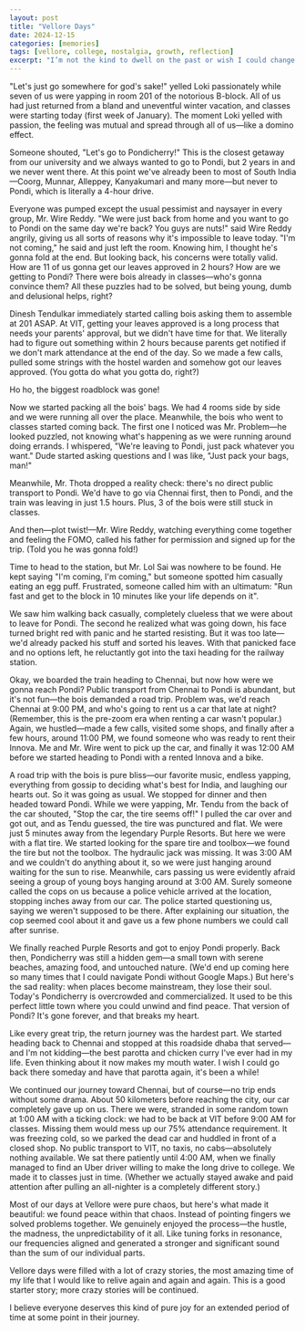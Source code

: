 ```yaml
---
layout: post
title: "Vellore Days"
date: 2024-12-15
categories: [memories]
tags: [vellore, college, nostalgia, growth, reflection]
excerpt: "I’m not the kind to dwell on the past or wish I could change things, but my VIT days? I'd like to go back and relive them again and again and again."
---
```

"Let's just go somewhere for god's sake!" yelled Loki passionately while seven of us were yapping in room 201 of the notorious B-block. All of us had just returned from a bland and uneventful winter vacation, and classes were starting today (first week of January). The moment Loki yelled with passion, the feeling was mutual and spread through all of us—like a domino effect.

Someone shouted, "Let's go to Pondicherry!" This is the closest getaway from our university and we always wanted to go to Pondi, but 2 years in and we never went there. At this point we've already been to most of South India—Coorg, Munnar, Alleppey, Kanyakumari and many more—but never to Pondi, which is literally a 4-hour drive.

Everyone was pumped except the usual pessimist and naysayer in every group, Mr. Wire Reddy. "We were just back from home and you want to go to Pondi on the same day we're back? You guys are nuts!" said Wire Reddy angrily, giving us all sorts of reasons why it's impossible to leave today. "I'm not coming," he said and just left the room. Knowing him, I thought he's gonna fold at the end. But looking back, his concerns were totally valid. How are 11 of us gonna get our leaves approved in 2 hours? How are we getting to Pondi? There were bois already in classes—who's gonna convince them? All these puzzles had to be solved, but being young, dumb and delusional helps, right?

Dinesh Tendulkar immediately started calling bois asking them to assemble at 201 ASAP. At VIT, getting your leaves approved is a long process that needs your parents' approval, but we didn't have time for that. We literally had to figure out something within 2 hours because parents get notified if we don't mark attendance at the end of the day. So we made a few calls, pulled some strings with the hostel warden and somehow got our leaves approved. (You gotta do what you gotta do, right?)

Ho ho, the biggest roadblock was gone!

Now we started packing all the bois' bags. We had 4 rooms side by side and we were running all over the place. Meanwhile, the bois who went to classes started coming back. The first one I noticed was Mr. Problem—he looked puzzled, not knowing what's happening as we were running around doing errands. I whispered, "We're leaving to Pondi, just pack whatever you want." Dude started asking questions and I was like, "Just pack your bags, man!"

Meanwhile, Mr. Thota dropped a reality check: there's no direct public transport to Pondi. We'd have to go via Chennai first, then to Pondi, and the train was leaving in just 1.5 hours. Plus, 3 of the bois were still stuck in classes.

And then—plot twist!—Mr. Wire Reddy, watching everything come together and feeling the FOMO, called his father for permission and signed up for the trip. (Told you he was gonna fold!)

Time to head to the station, but Mr. Lol Sai was nowhere to be found. He kept saying "I'm coming, I'm coming," but someone spotted him casually eating an egg puff. Frustrated, someone called him with an ultimatum: "Run fast and get to the block in 10 minutes like your life depends on it".

We saw him walking back casually, completely clueless that we were about to leave for Pondi. The second he realized what was going down, his face turned bright red with panic and he started resisting. But it was too late—we'd already packed his stuff and sorted his leaves. With that panicked face and no options left, he reluctantly got into the taxi heading for the railway station.

Okay, we boarded the train heading to Chennai, but now how were we gonna reach Pondi? Public transport from Chennai to Pondi is abundant, but it's not fun—the bois demanded a road trip. Problem was, we'd reach Chennai at 9:00 PM, and who's going to rent us a car that late at night? (Remember, this is the pre-zoom era when renting a car wasn't popular.) Again, we hustled—made a few calls, visited some shops, and finally after a few hours, around 11:00 PM, we found someone who was ready to rent their Innova. Me and Mr. Wire went to pick up the car, and finally it was 12:00 AM before we started heading to Pondi with a rented Innova and a bike.

A road trip with the bois is pure bliss—our favorite music, endless yapping, everything from gossip to deciding what's best for India, and laughing our hearts out. So it was going as usual. We stopped for dinner and then headed toward Pondi. While we were yapping, Mr. Tendu from the back of the car shouted, "Stop the car, the tire seems off!" I pulled the car over and got out, and as Tendu guessed, the tire was punctured and flat. We were just 5 minutes away from the legendary Purple Resorts. But here we were with a flat tire. We started looking for the spare tire and toolbox—we found the tire but not the toolbox. The hydraulic jack was missing. It was 3:00 AM and we couldn't do anything about it, so we were just hanging around waiting for the sun to rise. Meanwhile, cars passing us were evidently afraid seeing a group of young boys hanging around at 3:00 AM. Surely someone called the cops on us because a police vehicle arrived at the location, stopping inches away from our car. The police started questioning us, saying we weren't supposed to be there. After explaining our situation, the cop seemed cool about it and gave us a few phone numbers we could call after sunrise.

We finally reached Purple Resorts and got to enjoy Pondi properly. Back then, Pondicherry was still a hidden gem—a small town with serene beaches, amazing food, and untouched nature. (We'd end up coming here so many times that I could navigate Pondi without Google Maps.) But here's the sad reality: when places become mainstream, they lose their soul. Today's Pondicherry is overcrowded and commercialized. It used to be this perfect little town where you could unwind and find peace. That version of Pondi? It's gone forever, and that breaks my heart. 

Like every great trip, the return journey was the hardest part. We started heading back to Chennai and stopped at this roadside dhaba that served—and I'm not kidding—the best parotta and chicken curry I've ever had in my life. Even thinking about it now makes my mouth water. I wish I could go back there someday and have that parotta again, it's been a while! 

We continued our journey toward Chennai, but of course—no trip ends without some drama. About 50 kilometers before reaching the city, our car completely gave up on us. There we were, stranded in some random town at 1:00 AM with a ticking clock: we had to be back at VIT before 9:00 AM for classes. Missing them would mess up our 75% attendance requirement. It was freezing cold, so we parked the dead car and huddled in front of a closed shop. No public transport to VIT, no taxis, no cabs—absolutely nothing available. We sat there patiently until 4:00 AM, when we finally managed to find an Uber driver willing to make the long drive to college. We made it to classes just in time. (Whether we actually stayed awake and paid attention after pulling an all-nighter is a completely different story.)

Most of our days at Vellore were pure chaos, but here's what made it beautiful: we found peace within that chaos. Instead of pointing fingers we solved problems together. We genuinely enjoyed the process—the hustle, the madness, the unpredictability of it all. Like tuning forks in resonance, our frequencies aligned and generated a stronger and significant sound than the sum of our individual parts.

Vellore days were filled with a lot of crazy stories, the most amazing time of my life that I would like to relive again and again and again. This is a good starter story; more crazy stories will be continued.

I believe everyone deserves this kind of pure joy for an extended period of time at some point in their journey.

